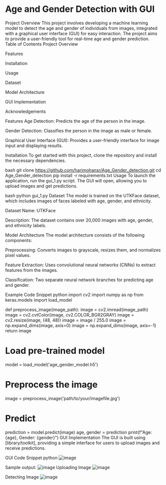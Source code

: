 # Age and Gender Detection with GUI
Project Overview
This project involves developing a machine learning model to detect the age and gender of individuals from images, integrated with a graphical user interface (GUI) for easy interaction. The project aims to provide a user-friendly tool for real-time age and gender prediction.
Table of Contents
Project Overview

Features

Installation

Usage

Dataset

Model Architecture

GUI Implementation

Acknowledgements

Features
Age Detection: Predicts the age  of the person in the image.

Gender Detection: Classifies the person in the image as male or female.

Graphical User Interface (GUI): Provides a user-friendly interface for image input and displaying results.

Installation
To get started with this project, clone the repository and install the necessary dependencies.

bash
git clone https://github.com/harimohansr/Age_Gender_detection.git
cd Age_Gender_detection
pip install -r requirements.txt
Usage
To launch the application, run the gui_1.py script. The GUI will open, allowing you to upload images and get predictions.

bash
python gui_1.py
Dataset
The model is trained on the UTKFace dataset, which includes images of faces labeled with age, gender, and ethnicity.

Dataset Name: UTKFace

Description: The dataset contains over 20,000 images with age, gender, and ethnicity labels.

Model Architecture
The model architecture consists of the following components:

Preprocessing: Converts images to grayscale, resizes them, and normalizes pixel values.

Feature Extraction: Uses convolutional neural networks (CNNs) to extract features from the images.

Classification: Two separate neural network branches for predicting age and gender.

Example Code Snippet
python
import cv2
import numpy as np
from keras.models import load_model

def preprocess_image(image_path):
    image = cv2.imread(image_path)
    image = cv2.cvtColor(image, cv2.COLOR_BGR2GRAY)
    image = cv2.resize(image, (48, 48))
    image = image / 255.0
    image = np.expand_dims(image, axis=0)
    image = np.expand_dims(image, axis=-1)
    return image

# Load pre-trained model
model = load_model('age_gender_model.h5')

# Preprocess the image
image = preprocess_image('path/to/your/imagefile.jpg')

# Predict
prediction = model.predict(image)
age, gender = prediction
print(f"Age: {age}, Gender: {gender}")
GUI Implementation
The GUI is built using [library/toolkit], providing a simple interface for users to upload images and receive predictions.

GUI Code Snippet
python
![image](https://github.com/user-attachments/assets/58cb0787-cbcb-4944-9ca7-40974ea1b0e3)

Sample output:
![image](https://github.com/user-attachments/assets/7ba60638-f244-4f5a-9d56-f2b2209c9fcd)
Uploading Image
![image](https://github.com/user-attachments/assets/328cd36f-f733-45c7-af20-3ea72e5b178b)

Detecting Image
![image](https://github.com/user-attachments/assets/5ea67d28-2004-40ae-a1aa-47889666ae74)



    

